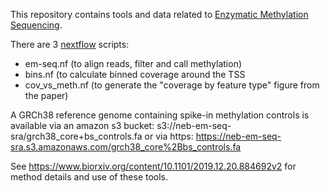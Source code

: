 This repository contains tools and data related to [Enzymatic Methylation Sequencing](https://www.neb.com/products/e7120-nebnext-enzymatic-methyl-seq-kit).

There are 3 [nextflow](https://www.nextflow.io/) scripts:
 - em-seq.nf (to align reads, filter and call methylation)
 - bins.nf (to calculate binned coverage around the TSS
 - cov_vs_meth.nf (to generate the "coverage by feature type" figure from the paper)

A GRCh38 reference genome containing spike-in methylation controls is available via an amazon s3 bucket: s3://neb-em-seq-sra/grch38_core+bs_controls.fa 
or via https: https://neb-em-seq-sra.s3.amazonaws.com/grch38_core%2Bbs_controls.fa

See https://www.biorxiv.org/content/10.1101/2019.12.20.884692v2 for method details and use of these tools.
